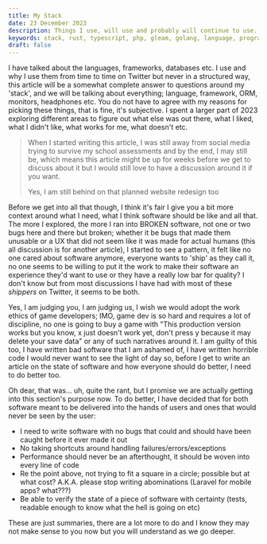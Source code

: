```yaml
---
title: My Stack
date: 23 December 2023
description: Things I use, will use and probably will continue to use.
keywords: stack, rust, typescript, php, gleam, golang, language, programming
draft: false
---
```


I have talked about the languages, frameworks, databases etc. I use and why I use them from time to time on Twitter but never in a structured way, this article will be a somewhat complete answer to questions around my 'stack', and we will be talking about everything; language, framework, ORM, monitors, headphones etc. You do not have to agree with my reasons for picking these things, that is fine, it's subjective. I spent a larger part of 2023 exploring different areas to figure out what else was out there, what I liked, what I didn't like, what works for me, what doesn't etc.

> When I started writing this article, I was still away from social media trying to survive my school assessments and by the end, I may still be, which means this article might be up for weeks before we get to discuss about it but I would still love to have a discussion around it if you want.
>
> Yes, I am still behind on that planned website redesign too

Before we get into all that though, I think it's fair I give you a bit more context around what I need, what I think software should be like and all that. The more I explored, the more I ran into BROKEN software, not one or two bugs here and there but broken; whether it be bugs that made them unusable or a UX that did not seem like it was made for actual humans (this all discussion is for another article), I started to see a pattern, it felt like no one cared about software anymore, everyone wants to 'ship' as they call it, no one seems to be willing to put it the work to make their software an experience they'd want to use or they have a really low bar for quality? I don't know but from most discussions I have had with most of these _shippers_ on Twitter, it seems to be both.

Yes, I am judging you, I am judging us, I wish we would adopt the work ethics of game developers; IMO, game dev is so hard and requires a lot of discipline, no one is going to buy a game with "This production version works but you know, x just doesn't work yet, don't press y because it may delete your save data" or any of such narratives around it. I am guilty of this too, I have written bad software that I am ashamed of, I have written horrible code I would never want to see the light of day so, before I get to write an article on the state of software and how everyone should do better, I need to do better too.

Oh dear, that was... uh, quite the rant, but I promise we are actually getting into this section's purpose now. To do better, I have decided that for both software meant to be delivered into the hands of users and ones that would never be seen by the user:

- I need to write software with no bugs that could and should have been caught before it ever made it out
- No taking shortcuts around handling failures/errors/exceptions
- Performance should never be an afterthought, it should be woven into every line of code
- Re the point above, not trying to fit a square in a circle; possible but at what cost? A.K.A. please stop writing abominations (Laravel for mobile apps? what???)
- Be able to verify the state of a piece of software with certainty (tests, readable enough to know what the hell is going on etc)

These are just summaries, there are a lot more to do and I know they may not make sense to you now but you will understand as we go deeper.
